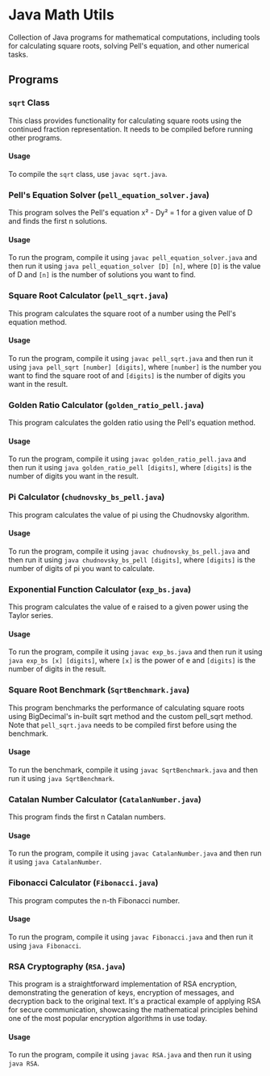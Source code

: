 # Java Math Utils

Collection of Java programs for mathematical computations, including tools for calculating square roots, solving Pell's equation, and other numerical tasks.

## Programs

### `sqrt` Class

This class provides functionality for calculating square roots using the continued fraction representation. It needs to be compiled before running other programs.

#### Usage

To compile the `sqrt` class, use `javac sqrt.java`.

### Pell's Equation Solver (`pell_equation_solver.java`)

This program solves the Pell's equation x² - Dy² = 1 for a given value of D and finds the first n solutions.

#### Usage

To run the program, compile it using `javac pell_equation_solver.java` and then run it using `java pell_equation_solver [D] [n]`, where `[D]` is the value of D and `[n]` is the number of solutions you want to find.

### Square Root Calculator (`pell_sqrt.java`)

This program calculates the square root of a number using the Pell's equation method.

#### Usage

To run the program, compile it using `javac pell_sqrt.java` and then run it using `java pell_sqrt [number] [digits]`, where `[number]` is the number you want to find the square root of and `[digits]` is the number of digits you want in the result.

### Golden Ratio Calculator (`golden_ratio_pell.java`)

This program calculates the golden ratio using the Pell's equation method.

#### Usage

To run the program, compile it using `javac golden_ratio_pell.java` and then run it using `java golden_ratio_pell [digits]`, where `[digits]` is the number of digits you want in the result.

### Pi Calculator (`chudnovsky_bs_pell.java`)

This program calculates the value of pi using the Chudnovsky algorithm.

#### Usage

To run the program, compile it using `javac chudnovsky_bs_pell.java` and then run it using `java chudnovsky_bs_pell [digits]`, where `[digits]` is the number of digits of pi you want to calculate.

### Exponential Function Calculator (`exp_bs.java`)

This program calculates the value of e raised to a given power using the Taylor series.

#### Usage

To run the program, compile it using `javac exp_bs.java` and then run it using `java exp_bs [x] [digits]`, where `[x]` is the power of e and `[digits]` is the number of digits in the result.

### Square Root Benchmark (`SqrtBenchmark.java`)

This program benchmarks the performance of calculating square roots using BigDecimal's in-built sqrt method and the custom pell_sqrt method. Note that `pell_sqrt.java` needs to be compiled first before using the benchmark.

#### Usage

To run the benchmark, compile it using `javac SqrtBenchmark.java` and then run it using `java SqrtBenchmark`.

### Catalan Number Calculator (`CatalanNumber.java`)

This program finds the first n Catalan numbers.

#### Usage

To run the program, compile it using `javac CatalanNumber.java` and then run it using `java CatalanNumber`.

### Fibonacci Calculator (`Fibonacci.java`)

This program computes the n-th Fibonacci number.

#### Usage

To run the program, compile it using `javac Fibonacci.java` and then run it using `java Fibonacci`.

### RSA Cryptography (`RSA.java`)

This program is a straightforward implementation of RSA encryption, demonstrating the generation of keys, encryption of messages, and decryption back to the original text. It's a practical example of applying RSA for secure communication, showcasing the mathematical principles behind one of the most popular encryption algorithms in use today.

#### Usage

To run the program, compile it using `javac RSA.java` and then run it using `java RSA`.
